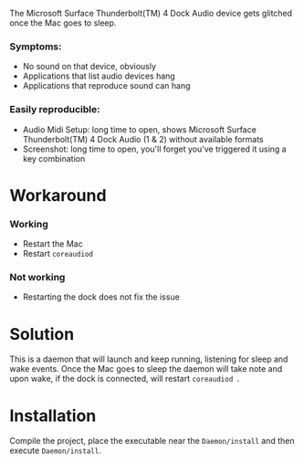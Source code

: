 The Microsoft Surface Thunderbolt(TM) 4 Dock Audio device gets glitched once the Mac goes to sleep.

### Symptoms:

- No sound on that device, obviously
- Applications that list audio devices hang
- Applications that reproduce sound can hang

### Easily reproducible:

- Audio Midi Setup: long time to open, shows Microsoft Surface Thunderbolt(TM) 4 Dock Audio (1 & 2) without available formats
- Screenshot: long time to open, you'll forget you've triggered it using a key combination

# Workaround

### Working

- Restart the Mac
- Restart `coreaudiod`

### Not working

- Restarting the dock does not fix the issue

# Solution

This is a daemon that will launch and keep running, listening for sleep and wake events.
Once the Mac goes to sleep the daemon will take note and upon wake, if the dock is connected, will restart `coreaudiod `.

# Installation

Compile the project, place the executable near the `Daemon/install` and then execute `Daemon/install`.